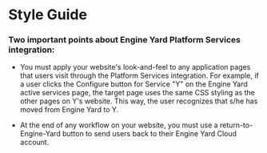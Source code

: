 # Style Guide

### Two important points about Engine Yard Platform Services integration:

*  You must apply your website's look-and-feel to any application pages that users visit through the Platform Services integration. 
For example, if a user clicks the Configure button for Service "Y" on the Engine Yard active services page, the target page uses the same CSS styling as the other pages on Y's website. This way, the user recognizes that s/he has moved from Engine Yard to Y. 

*  At the end of any workflow on your website, you must use a return-to-Engine-Yard button to send users back to their Engine Yard Cloud account.